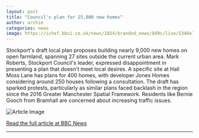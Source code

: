 ```yaml
---
layout: post
title: "Council's plan for 25,000 new homes"
author: archie
categories: news
image: https://ichef.bbci.co.uk/news/1024/branded_news/8d9c/live/5346e7d0-ad9a-11f0-b2a1-6f537f66f9aa.jpg
---
```

Stockport's draft local plan proposes building nearly 9,000 new homes on open farmland, spanning 27 sites outside the current urban area. Mark Roberts, Stockport Council's leader, expressed disappointment in presenting a plan that doesn't meet local desires. A specific site at Hall Moss Lane has plans for 400 homes, with developer Jones Homes considering around 250 houses following a consultation. The draft has sparked protests, particularly as similar plans faced backlash in the region since the 2016 Greater Manchester Spatial Framework. Residents like Bernie Gooch from Bramhall are concerned about increasing traffic issues.

![Article Image](https://ichef.bbci.co.uk/news/1024/branded_news/8d9c/live/5346e7d0-ad9a-11f0-b2a1-6f537f66f9aa.jpg)

[Read the full article at BBC News](https://www.bbc.com/news/articles/c2kp02q3k00o?at_medium=RSS&at_campaign=rss)

---
